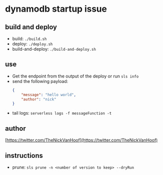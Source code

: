 # dynamodb startup issue

## build and deploy
* build: `./build.sh`
* deploy: `./deploy.sh`
* build-and-deploy: `./build-and-deploy.sh`

## use

* Get the endpoint from the output of the deploy or run `sls info`
* send the following payload:
    ```json
    {
        "message": "hello world",
        "author": "nick"
    }
    ```
 * tail logs: `serverless logs -f messageFunction -t`


 ## author
 [https://twitter.com/TheNickVanHoof](https://twitter.com/TheNickVanHoof)
 
 ## instructions
 * prune: `sls prune -n <number of version to keep> --dryRun`
 